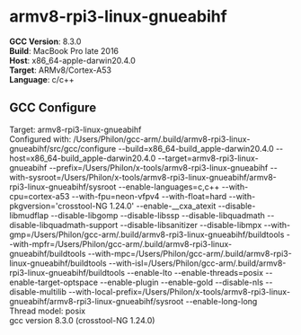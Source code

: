 # armv8-rpi3-linux-gnueabihf
**GCC Version**: 8.3.0  
**Build**: MacBook Pro late 2016  
**Host**: x86_64-apple-darwin20.4.0  
**Target**: ARMv8/Cortex-A53  
**Language**: c/c++ 

## GCC Configure

Target: armv8-rpi3-linux-gnueabihf  
Configured with: /Users/Philon/gcc-arm/.build/armv8-rpi3-linux-gnueabihf/src/gcc/configure --build=x86_64-build_apple-darwin20.4.0 --host=x86_64-build_apple-darwin20.4.0 --target=armv8-rpi3-linux-gnueabihf --prefix=/Users/Philon/x-tools/armv8-rpi3-linux-gnueabihf --with-sysroot=/Users/Philon/x-tools/armv8-rpi3-linux-gnueabihf/armv8-rpi3-linux-gnueabihf/sysroot --enable-languages=c,c++ --with-cpu=cortex-a53 --with-fpu=neon-vfpv4 --with-float=hard --with-pkgversion='crosstool-NG 1.24.0' --enable-__cxa_atexit --disable-libmudflap --disable-libgomp --disable-libssp --disable-libquadmath --disable-libquadmath-support --disable-libsanitizer --disable-libmpx --with-gmp=/Users/Philon/gcc-arm/.build/armv8-rpi3-linux-gnueabihf/buildtools --with-mpfr=/Users/Philon/gcc-arm/.build/armv8-rpi3-linux-gnueabihf/buildtools --with-mpc=/Users/Philon/gcc-arm/.build/armv8-rpi3-linux-gnueabihf/buildtools --with-isl=/Users/Philon/gcc-arm/.build/armv8-rpi3-linux-gnueabihf/buildtools --enable-lto --enable-threads=posix --enable-target-optspace --enable-plugin --enable-gold --disable-nls --disable-multilib --with-local-prefix=/Users/Philon/x-tools/armv8-rpi3-linux-gnueabihf/armv8-rpi3-linux-gnueabihf/sysroot --enable-long-long  
Thread model: posix  
gcc version 8.3.0 (crosstool-NG 1.24.0)  
